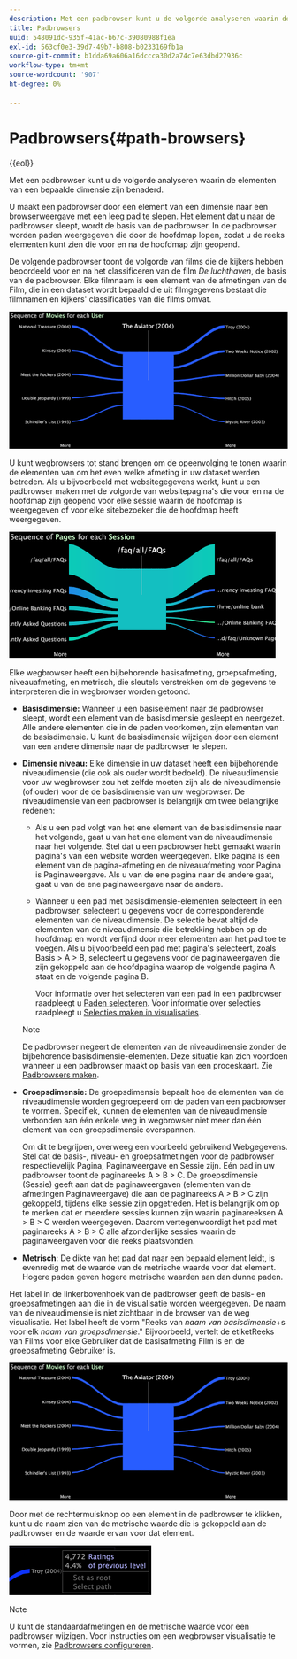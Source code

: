 ```yaml
---
description: Met een padbrowser kunt u de volgorde analyseren waarin de elementen van een bepaalde dimensie zijn benaderd.
title: Padbrowsers
uuid: 548091dc-935f-41ac-b67c-39080988f1ea
exl-id: 563cf0e3-39d7-49b7-b808-b0233169fb1a
source-git-commit: b1dda69a606a16dccca30d2a74c7e63dbd27936c
workflow-type: tm+mt
source-wordcount: '907'
ht-degree: 0%

---
```


# Padbrowsers{#path-browsers}

{{eol}}

Met een padbrowser kunt u de volgorde analyseren waarin de elementen van een bepaalde dimensie zijn benaderd.

U maakt een padbrowser door een element van een dimensie naar een browserweergave met een leeg pad te slepen. Het element dat u naar de padbrowser sleept, wordt de basis van de padbrowser. In de padbrowser worden paden weergegeven die door de hoofdmap lopen, zodat u de reeks elementen kunt zien die voor en na de hoofdmap zijn geopend.

De volgende padbrowser toont de volgorde van films die de kijkers hebben beoordeeld voor en na het classificeren van de film *De luchthaven*, de basis van de padbrowser. Elke filmnaam is een element van de afmetingen van de Film, die in een dataset wordt bepaald die uit filmgegevens bestaat die filmnamen en kijkers&#39; classificaties van die films omvat.

![](assets/vis_PathBrowser_Movies.png)

U kunt wegbrowsers tot stand brengen om de opeenvolging te tonen waarin de elementen van om het even welke afmeting in uw dataset werden betreden. Als u bijvoorbeeld met websitegegevens werkt, kunt u een padbrowser maken met de volgorde van websitepagina&#39;s die voor en na de hoofdmap zijn geopend voor elke sessie waarin de hoofdmap is weergegeven of voor elke sitebezoeker die de hoofdmap heeft weergegeven.

![](assets/vis_PathBrowser_Pages.png)

Elke wegbrowser heeft een bijbehorende basisafmeting, groepsafmeting, niveauafmeting, en metrisch, die sleutels verstrekken om de gegevens te interpreteren die in wegbrowser worden getoond.

* **Basisdimensie:** Wanneer u een basiselement naar de padbrowser sleept, wordt een element van de basisdimensie gesleept en neergezet. Alle andere elementen die in de paden voorkomen, zijn elementen van de basisdimensie. U kunt de basisdimensie wijzigen door een element van een andere dimensie naar de padbrowser te slepen.
* **Dimensie niveau:** Elke dimensie in uw dataset heeft een bijbehorende niveaudimensie (die ook als ouder wordt bedoeld). De niveaudimensie voor uw wegbrowser zou het zelfde moeten zijn als de niveaudimensie (of ouder) voor de de basisdimensie van uw wegbrowser. De niveaudimensie van een padbrowser is belangrijk om twee belangrijke redenen:

   * Als u een pad volgt van het ene element van de basisdimensie naar het volgende, gaat u van het ene element van de niveaudimensie naar het volgende. Stel dat u een padbrowser hebt gemaakt waarin pagina&#39;s van een website worden weergegeven. Elke pagina is een element van de pagina-afmeting en de niveauafmeting voor Pagina is Paginaweergave. Als u van de ene pagina naar de andere gaat, gaat u van de ene paginaweergave naar de andere.
   * Wanneer u een pad met basisdimensie-elementen selecteert in een padbrowser, selecteert u gegevens voor de corresponderende elementen van de niveaudimensie. De selectie bevat altijd de elementen van de niveaudimensie die betrekking hebben op de hoofdmap en wordt verfijnd door meer elementen aan het pad toe te voegen. Als u bijvoorbeeld een pad met pagina&#39;s selecteert, zoals Basis > A > B, selecteert u gegevens voor de paginaweergaven die zijn gekoppeld aan de hoofdpagina waarop de volgende pagina A staat en de volgende pagina B.

      Voor informatie over het selecteren van een pad in een padbrowser raadpleegt u [Paden selecteren](../../../../home/c-get-started/c-analysis-vis/c-path-browsers/t-sel-paths.md#task-bf44d08c71954ef2adec4b82f840adeb). Voor informatie over selecties raadpleegt u [Selecties maken in visualisaties](../../../../home/c-get-started/c-vis/c-sel-vis/c-sel-vis.md#concept-012870ec22c7476e9afbf3b8b2515746).
   >[!NOTE]
   >
   >De padbrowser negeert de elementen van de niveaudimensie zonder de bijbehorende basisdimensie-elementen. Deze situatie kan zich voordoen wanneer u een padbrowser maakt op basis van een proceskaart. Zie [Padbrowsers maken](../../../../home/c-get-started/c-analysis-vis/c-path-browsers/c-create-path-browsers.md#concept-e120de6a740d4b6f98dda9e2b638f6ff).

* **Groepsdimensie:** De groepsdimensie bepaalt hoe de elementen van de niveaudimensie worden gegroepeerd om de paden van een padbrowser te vormen. Specifiek, kunnen de elementen van de niveaudimensie verbonden aan één enkele weg in wegbrowser niet meer dan één element van een groepsdimensie overspannen.

   Om dit te begrijpen, overweeg een voorbeeld gebruikend Webgegevens. Stel dat de basis-, niveau- en groepsafmetingen voor de padbrowser respectievelijk Pagina, Paginaweergave en Sessie zijn. Eén pad in uw padbrowser toont de paginareeks A > B > C. De groepsdimensie (Sessie) geeft aan dat de paginaweergaven (elementen van de afmetingen Paginaweergave) die aan de paginareeks A > B > C zijn gekoppeld, tijdens elke sessie zijn opgetreden. Het is belangrijk om op te merken dat er meerdere sessies kunnen zijn waarin paginareeksen A > B > C werden weergegeven. Daarom vertegenwoordigt het pad met paginareeks A > B > C alle afzonderlijke sessies waarin de paginaweergaven voor die reeks plaatsvonden.

* **Metrisch**: De dikte van het pad dat naar een bepaald element leidt, is evenredig met de waarde van de metrische waarde voor dat element. Hogere paden geven hogere metrische waarden aan dan dunne paden.

Het label in de linkerbovenhoek van de padbrowser geeft de basis- en groepsafmetingen aan die in de visualisatie worden weergegeven. De naam van de niveaudimensie is niet zichtbaar in de browser van de weg visualisatie. Het label heeft de vorm &quot;Reeks van *naam van basisdimensie*+s voor elk *naam van groepsdimensie*.&quot; Bijvoorbeeld, vertelt de etiketReeks van Films voor elke Gebruiker dat de basisafmeting Film is en de groepsafmeting Gebruiker is.

![](assets/vis_PathBrowser_Movies.png)

Door met de rechtermuisknop op een element in de padbrowser te klikken, kunt u de naam zien van de metrische waarde die is gekoppeld aan de padbrowser en de waarde ervan voor dat element.

![](assets/vis_PathBrowser_RightClick.png)

>[!NOTE]
>
>U kunt de standaardafmetingen en de metrische waarde voor een padbrowser wijzigen. Voor instructies om een wegbrowser visualisatie te vormen, zie [Padbrowsers configureren](../../../../home/c-get-started/c-intf-anlys-ftrs/t-config-path-brwsr.md#task-bbb3ddaa140a414f984b697c2b8202a3).
